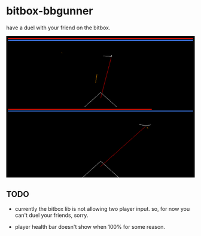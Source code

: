 # bitbox-bbgunner
have a duel with your friend on the bitbox.

![Picture of duel](https://github.com/lowagner/lowagner.github.io/blob/master/i/bbgunner.png)

## TODO

* currently the bitbox lib is not allowing two player input.  so,
for now you can't duel your friends, sorry.

* player health bar doesn't show when 100% for some reason.
